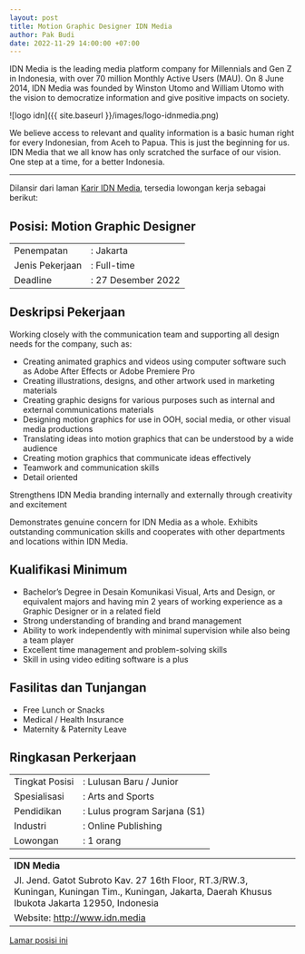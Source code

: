 ```yaml
---
layout: post
title: Motion Graphic Designer IDN Media
author: Pak Budi
date: 2022-11-29 14:00:00 +07:00
---
```


IDN Media is the leading media platform company for Millennials and Gen Z in Indonesia, with over 70 million Monthly Active Users (MAU). On 8 June 2014, IDN Media was founded by Winston Utomo and William Utomo with the vision to democratize information and give positive impacts on society.

![logo idn]({{ site.baseurl }}/images/logo-idnmedia.png)

We believe access to relevant and quality information is a basic human right for every Indonesian, from Aceh to Papua. This is just the beginning for us. IDN Media that we all know has only scratched the surface of our vision. One step at a time, for a better Indonesia.

---

Dilansir dari laman [Karir IDN Media]([https://www.idn.media/career#hire](https://www.idn.media/career#hire)), tersedia lowongan kerja sebagai berikut:

## Posisi: Motion Graphic Designer ##

|  |  |
| --- | --- |
| Penempatan | : Jakarta |
| Jenis Pekerjaan | : Full-time |
| Deadline | : 27 Desember 2022 |

## Deskripsi Pekerjaan

Working closely with the communication team and supporting all design needs for the company, such as:

- Creating animated graphics and videos using computer software such as Adobe After Effects or Adobe Premiere Pro
- Creating illustrations, designs, and other artwork used in marketing materials
- Creating graphic designs for various purposes such as internal and external communications materials
- Designing motion graphics for use in OOH, social media, or other visual media productions
- Translating ideas into motion graphics that can be understood by a wide audience
- Creating motion graphics that communicate ideas effectively
- Teamwork and communication skills
- Detail oriented

Strengthens IDN Media branding internally and externally through creativity and excitement

Demonstrates genuine concern for IDN Media as a whole. Exhibits outstanding communication skills and cooperates with other departments and locations within IDN Media.

## Kualifikasi Minimum

- Bachelor’s Degree in Desain Komunikasi Visual, Arts and Design, or
equivalent majors and having min 2 years of working experience as a
Graphic Designer or in a related field
- Strong understanding of branding and brand management
- Ability to work independently with minimal supervision while also being a team player
- Excellent time management and problem-solving skills
- Skill in using video editing software is a plus

## Fasilitas dan Tunjangan

- Free Lunch or Snacks
- Medical / Health Insurance
- Maternity & Paternity Leave

## Ringkasan Perkerjaan

|  |  |
| --- | --- |
| Tingkat Posisi | : Lulusan Baru / Junior |
| Spesialisasi | : Arts and Sports |
| Pendidikan | : Lulus program Sarjana (S1)|
| Industri | : Online Publishing |
| Lowongan | : 1 orang |

|  |
| --- |
| **IDN Media** |
| Jl. Jend. Gatot Subroto Kav. 27 16th Floor, RT.3/RW.3, Kuningan, Kuningan Tim., Kuningan, Jakarta, Daerah Khusus Ibukota Jakarta 12950, Indonesia |
| Website: http://www.idn.media |

<div class="apply"><a href="https://www.kalibrr.com/id-ID/c/idn-media/jobs/212754/motion-graphic-designer">Lamar posisi ini</a></div>
